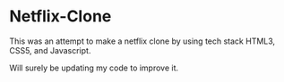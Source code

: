 # Netflix-Clone

This was an attempt to make a netflix clone by using tech stack HTML3, CSS5, and Javascript.

Will surely be updating my code to improve it.
